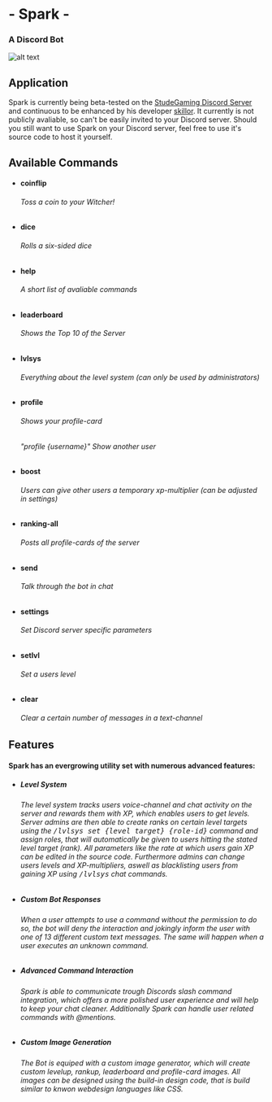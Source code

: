 # - Spark -
 ### A Discord Bot
![alt text](https://cdn.discordapp.com/avatars/843214102108962856/9d05175cc55385fa4a5f5313a858a045.webp?size=128 "Sparks face")


## Application

Spark is currently being beta-tested on the [StudeGaming Discord Server](https://discord.gg/MzXV5GYRsN "Join the Discord") and continuous to be enhanced by his developer [skillor]( https://github.com/skillor "Visit his github profile"). It currently is not publicly avaliable, so can't be easily invited to your Discord server. Should you still want to use Spark on your Discord server, feel free to use it's source code to host it yourself.


## Available Commands

- #### coinflip
  ###### Toss a coin to your Witcher!
- #### dice
  ###### Rolls a six-sided dice
- #### help
  ###### A short list of avaliable commands
- #### leaderboard
  ###### Shows the Top 10 of the Server
- #### lvlsys
  ###### Everything about the level system (can only be used by administrators)
- #### profile
  ###### Shows your profile-card
  ###### "profile {username}" Show another user
- #### boost
  ###### Users can give other users a temporary xp-multiplier (can be adjusted in settings)
- #### ranking-all
  ###### Posts all profile-cards of the server
- #### send
  ###### Talk through the bot in chat
- #### settings
  ###### Set Discord server specific parameters
- #### setlvl
  ###### Set a users level
- #### clear
  ###### Clear a certain number of messages in a text-channel
     

## Features

#### Spark has an evergrowing utility set with numerous advanced features:

 * ##### Level System
   ###### The level system tracks users voice-channel and chat activity on the server and rewards them with XP, which enables users to get levels. Server admins are then able to create ranks on certain level targets using the <kbd>/lvlsys set {level target} {role-id}</kbd> command and assign roles, that will  automatically be given to users hitting the stated level target (rank). All parameters like the rate at which users gain XP can be edited in the source code. Furthermore admins can change users levels and XP-multipliers, aswell as blacklisting users from gaining XP using <kbd>/lvlsys</kbd> chat commands.
   
 * ##### Custom Bot Responses
   ###### When a user attempts to use a command without the permission to do so, the bot will deny the interaction and jokingly inform the user with one of 13 different custom text messages. The same will happen when a user executes an unknown command.
   
 * ##### Advanced Command Interaction
   ###### Spark is able to communicate trough Discords slash command integration, which offers a more polished user experience and will help to keep your chat cleaner. Additionally Spark can handle user related commands with @mentions.
   
 * ##### Custom Image Generation
   ###### The Bot is equiped with a custom image generator, which will create custom levelup, rankup, leaderboard and profile-card images. All images can be designed using the build-in design code, that is build similar to knwon webdesign languages like CSS.
